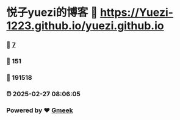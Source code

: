# 悦子yuezi的博客 :link: https://Yuezi-1223.github.io/yuezi.github.io 
### :page_facing_up: [7](https://Yuezi-1223.github.io/yuezi.github.io/tag.html) 
### :speech_balloon: 151 
### :hibiscus: 191518 
### :alarm_clock: 2025-02-27 08:06:05 
### Powered by :heart: [Gmeek](https://github.com/Meekdai/Gmeek)

